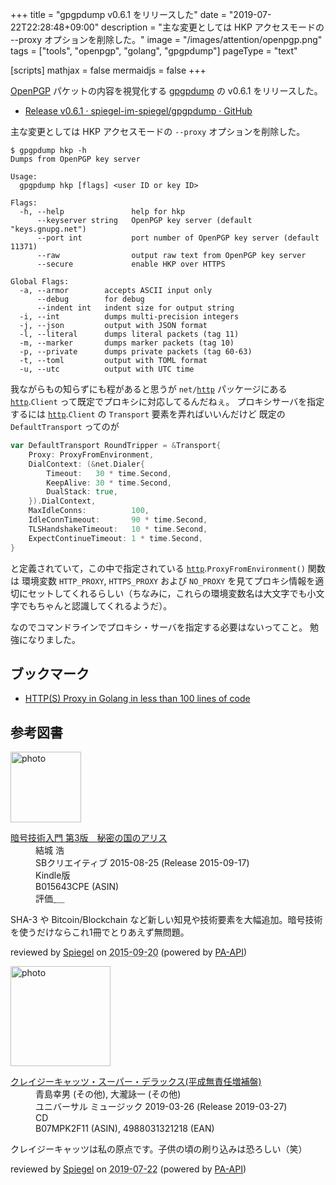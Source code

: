 +++
title = "gpgpdump v0.6.1 をリリースした"
date =  "2019-07-22T22:28:48+09:00"
description = "主な変更としては HKP アクセスモードの --proxy オプションを削除した。"
image = "/images/attention/openpgp.png"
tags = ["tools", "openpgp", "golang", "gpgpdump"]
pageType = "text"

[scripts]
  mathjax = false
  mermaidjs = false
+++

[OpenPGP] パケットの内容を視覚化する [gpgpdump] の v0.6.1 をリリースした。

- [Release v0.6.1 · spiegel-im-spiegel/gpgpdump · GitHub](https://github.com/spiegel-im-spiegel/gpgpdump/releases/tag/v0.6.1)

主な変更としては HKP アクセスモードの `--proxy` オプションを削除した。

```text
$ gpgpdump hkp -h
Dumps from OpenPGP key server

Usage:
  gpgpdump hkp [flags] <user ID or key ID>

Flags:
  -h, --help               help for hkp
      --keyserver string   OpenPGP key server (default "keys.gnupg.net")
      --port int           port number of OpenPGP key server (default 11371)
      --raw                output raw text from OpenPGP key server
      --secure             enable HKP over HTTPS

Global Flags:
  -a, --armor        accepts ASCII input only
      --debug        for debug
      --indent int   indent size for output string
  -i, --int          dumps multi-precision integers
  -j, --json         output with JSON format
  -l, --literal      dumps literal packets (tag 11)
  -m, --marker       dumps marker packets (tag 10)
  -p, --private      dumps private packets (tag 60-63)
  -t, --toml         output with TOML format
  -u, --utc          output with UTC time
```

我ながらもの知らずにも程があると思うが `net/`[`http`] パッケージにある [`http`].`Client` って既定でプロキシに対応してるんだねぇ。
プロキシサーバを指定するには [`http`].`Client` の `Transport` 要素を弄ればいいんだけど 既定の `DefaultTransport` ってのが

```go
var DefaultTransport RoundTripper = &Transport{
	Proxy: ProxyFromEnvironment,
	DialContext: (&net.Dialer{
		Timeout:   30 * time.Second,
		KeepAlive: 30 * time.Second,
		DualStack: true,
	}).DialContext,
	MaxIdleConns:          100,
	IdleConnTimeout:       90 * time.Second,
	TLSHandshakeTimeout:   10 * time.Second,
	ExpectContinueTimeout: 1 * time.Second,
}
```

と定義されていて，この中で指定されている [`http`].`ProxyFromEnvironment()` 関数は 環境変数 `HTTP_PROXY`, `HTTPS_PROXY` および `NO_PROXY` を見てプロキシ情報を適切にセットしてくれるらしい（ちなみに，これらの環境変数名は大文字でも小文字でもちゃんと認識してくれるようだ）。

なのでコマンドラインでプロキシ・サーバを指定する必要はないってこと。
勉強になりました。

## ブックマーク

- [HTTP(S) Proxy in Golang in less than 100 lines of code](https://medium.com/@mlowicki/http-s-proxy-in-golang-in-less-than-100-lines-of-code-6a51c2f2c38c)

[gpgpdump]: https://github.com/spiegel-im-spiegel/gpgpdump "spiegel-im-spiegel/gpgpdump: OpenPGP packet visualizer"
[pgpdump]: http://www.mew.org/~kazu/proj/pgpdump/ "pgpdump"
[OpenPGP]: http://openpgp.org/
[GnuPG]: https://gnupg.org/ "The GNU Privacy Guard"
[Go 言語]: https://golang.org/ "The Go Programming Language"
[`http`]: https://golang.org/pkg/net/http/ "http - The Go Programming Language"

## 参考図書

<div class="hreview">
  <div class="photo"><a class="item url" href="https://www.amazon.co.jp/%E6%9A%97%E5%8F%B7%E6%8A%80%E8%A1%93%E5%85%A5%E9%96%80-%E7%AC%AC3%E7%89%88-%E7%A7%98%E5%AF%86%E3%81%AE%E5%9B%BD%E3%81%AE%E3%82%A2%E3%83%AA%E3%82%B9-%E7%B5%90%E5%9F%8E-%E6%B5%A9-ebook/dp/B015643CPE?SubscriptionId=AKIAJYVUJ3DMTLAECTHA&tag=baldandersinf-22&linkCode=xm2&camp=2025&creative=165953&creativeASIN=B015643CPE"><img src="https://images-fe.ssl-images-amazon.com/images/I/51t6yHHVwEL._SL160_.jpg" width="113" alt="photo"></a></div>
  <dl class="fn">
    <dt><a href="https://www.amazon.co.jp/%E6%9A%97%E5%8F%B7%E6%8A%80%E8%A1%93%E5%85%A5%E9%96%80-%E7%AC%AC3%E7%89%88-%E7%A7%98%E5%AF%86%E3%81%AE%E5%9B%BD%E3%81%AE%E3%82%A2%E3%83%AA%E3%82%B9-%E7%B5%90%E5%9F%8E-%E6%B5%A9-ebook/dp/B015643CPE?SubscriptionId=AKIAJYVUJ3DMTLAECTHA&tag=baldandersinf-22&linkCode=xm2&camp=2025&creative=165953&creativeASIN=B015643CPE">暗号技術入門 第3版　秘密の国のアリス</a></dt>
    <dd>結城 浩</dd>
    <dd>SBクリエイティブ 2015-08-25 (Release 2015-09-17)</dd>
    <dd>Kindle版</dd>
    <dd>B015643CPE (ASIN)</dd>
    <dd>評価<abbr class="rating fa-sm" title="5">&nbsp;<i class="fas fa-star"></i>&nbsp;<i class="fas fa-star"></i>&nbsp;<i class="fas fa-star"></i>&nbsp;<i class="fas fa-star"></i>&nbsp;<i class="fas fa-star"></i></abbr></dd>
  </dl>
  <p class="description">SHA-3 や Bitcoin/Blockchain など新しい知見や技術要素を大幅追加。暗号技術を使うだけならこれ1冊でとりあえず無問題。</p>
  <p class="powered-by">reviewed by <a href='#maker' class='reviewer'>Spiegel</a> on <abbr class="dtreviewed" title="2015-09-20">2015-09-20</abbr> (powered by <a href="https://affiliate.amazon.co.jp/assoc_credentials/home">PA-API</a>)</p>
</div>

<div class="hreview">
  <div class="photo"><a class="item url" href="https://www.amazon.co.jp/%E3%82%AF%E3%83%AC%E3%82%A4%E3%82%B8%E3%83%BC%E3%82%AD%E3%83%A3%E3%83%83%E3%83%84%E3%83%BB%E3%82%B9%E3%83%BC%E3%83%91%E3%83%BC%E3%83%BB%E3%83%87%E3%83%A9%E3%83%83%E3%82%AF%E3%82%B9-%E5%B9%B3%E6%88%90%E7%84%A1%E8%B2%AC%E4%BB%BB%E5%A2%97%E8%A3%9C%E7%9B%A4-%E3%82%AF%E3%83%AC%E3%82%A4%E3%82%B8%E3%83%BC%E3%82%AD%E3%83%A3%E3%83%83%E3%83%84/dp/B07MPK2F11?SubscriptionId=AKIAJYVUJ3DMTLAECTHA&tag=baldandersinf-22&linkCode=xm2&camp=2025&creative=165953&creativeASIN=B07MPK2F11"><img src="https://images-fe.ssl-images-amazon.com/images/I/613qa71Ld7L._SL160_.jpg" width="160" alt="photo"></a></div>
  <dl class="fn">
    <dt><a href="https://www.amazon.co.jp/%E3%82%AF%E3%83%AC%E3%82%A4%E3%82%B8%E3%83%BC%E3%82%AD%E3%83%A3%E3%83%83%E3%83%84%E3%83%BB%E3%82%B9%E3%83%BC%E3%83%91%E3%83%BC%E3%83%BB%E3%83%87%E3%83%A9%E3%83%83%E3%82%AF%E3%82%B9-%E5%B9%B3%E6%88%90%E7%84%A1%E8%B2%AC%E4%BB%BB%E5%A2%97%E8%A3%9C%E7%9B%A4-%E3%82%AF%E3%83%AC%E3%82%A4%E3%82%B8%E3%83%BC%E3%82%AD%E3%83%A3%E3%83%83%E3%83%84/dp/B07MPK2F11?SubscriptionId=AKIAJYVUJ3DMTLAECTHA&tag=baldandersinf-22&linkCode=xm2&camp=2025&creative=165953&creativeASIN=B07MPK2F11">クレイジーキャッツ・スーパー・デラックス(平成無責任増補盤)</a></dt>
    <dd>青島幸男 (その他), 大瀧詠一 (その他)</dd>
    <dd>ユニバーサル ミュージック 2019-03-26 (Release 2019-03-27)</dd>
    <dd>CD</dd>
    <dd>B07MPK2F11 (ASIN), 4988031321218 (EAN)</dd>
  </dl>
  <p class="description">クレイジーキャッツは私の原点です。子供の頃の刷り込みは恐ろしい（笑）</p>
  <p class="powered-by" >reviewed by <a href='#maker' class='reviewer'>Spiegel</a> on <abbr class="dtreviewed" title="2019-07-22">2019-07-22</abbr> (powered by <a href="https://affiliate.amazon.co.jp/assoc_credentials/home" >PA-API</a>)</p>
</div>

